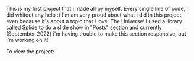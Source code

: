 This is my first project that i made all by myself. Every single line of code, i did whitout any help :)
I'm am very proud about what i did in this project, even because it's about a topic that i love: The Universe! I used a library called Splide to do a slide show in "Posts" section and currently (September-2022) i'm having trouble to make this section responsive, but i'm working on it!

To view the project: 
